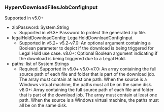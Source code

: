 ### HypervDownloadFilesJobConfigInput
Supported in v5.0+

- zipPassword: System.String
  - Supported in v9.3+
      Password to protect the generated zip file.
- legalHoldDownloadConfig: LegalHoldDownloadConfigInput
  - Supported in v5.2+
      v5.2-v7.0: An optional argument containing a Boolean parameter to depict if the download is being triggered for Legal Hold use case.
      v8.0+: Optional Boolean argument indicating if the download is being triggered due to a Legal Hold.
- paths: list of System.Strings
  - Required. Supported in v5.0+
      v5.0-v7.0: An array containing the full source path of each file and folder that is part of the download job. The array must contain at least one path. When the source is a Windows virtual machine, the paths must all be on the same disk.
      v8.0+: Array containing the full source path of each file and folder that is part of the download job. The array must contain at least one path. When the source is a Windows virtual machine, the paths must all be on the same disk.
